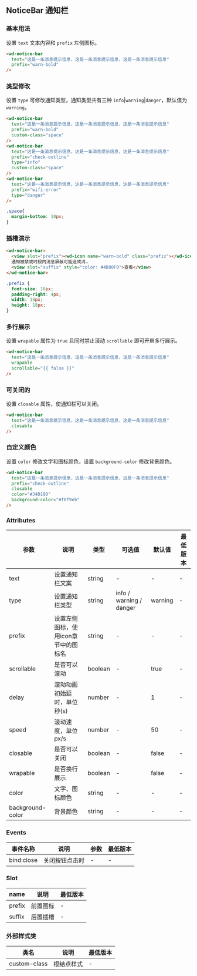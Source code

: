 ## NoticeBar 通知栏


### 基本用法

设置 `text` 文本内容和 `prefix` 左侧图标。

```html
<wd-notice-bar
  text="这是一条消息提示信息，这是一条消息提示信息，这是一条消息提示信息"
  prefix="warn-bold"
/>
```

### 类型修改

设置 `type` 可修改通知类型，通知类型共有三种 `info`|`warning`|`danger`，默认值为`warning`。

```html
<wd-notice-bar
  text="这是一条消息提示信息，这是一条消息提示信息，这是一条消息提示信息"
  prefix="warn-bold"
  custom-class="space"
/>
<wd-notice-bar
  text="这是一条消息提示信息，这是一条消息提示信息，这是一条消息提示信息"
  prefix="check-outline"
  type="info"
  custom-class="space"
/>
<wd-notice-bar
  text="这是一条消息提示信息，这是一条消息提示信息，这是一条消息提示信息"
  prefix="wifi-error"
  type="danger"
/>
```
```css
.space{
  margin-bottom: 10px;
}
```

### 插槽演示

```html
<wd-notice-bar>
  <view slot="prefix"><wd-icon name="warn-bold" class="prefix"></wd-icon></view>
  通知被禁或时段内消息屏蔽可能造成消…
  <view slot="suffix" style="color: #4D80F0">查看</view>
</wd-notice-bar>
```
```css
.prefix {
  font-size: 18px;
  padding-right: 4px;
  width: 18px;
  height: 18px;
}
```

### 多行展示

设置 `wrapable` 属性为 `true` 且同时禁止滚动 `scrollable` 即可开启多行展示。

```html
<wd-notice-bar
  text="这是一条消息提示信息，这是一条消息提示信息，这是一条消息提示信息"
  wrapable
  scrollable="{{ false }}"
/>
```

### 可关闭的

设置 `closable` 属性，使通知栏可以关闭。

```html
<wd-notice-bar
  text="这是一条消息提示信息，这是一条消息提示信息，这是一条消息提示信息"
  closable
/>
```

### 自定义颜色

设置 `color` 修改文字和图标颜色，设置 `background-color` 修改背景颜色。

```html
<wd-notice-bar
  text="这是一条消息提示信息，这是一条消息提示信息，这是一条消息提示信息"
  prefix="check-outline"
  closable
  color="#34D19D"
  background-color="#f0f9eb"
/>
```

### Attributes

| 参数 | 说明 | 类型 | 可选值 | 默认值 | 最低版本 |
|-----|------|-----|-------|-------|--------|
| text | 设置通知栏文案 | string | - | - | - |
| type | 设置通知栏类型 | string | info / warning / danger | warning | - |
| prefix | 设置左侧图标，使用icon章节中的图标名 | string | - | - | - |
| scrollable | 是否可以滚动 | boolean | - | true | - |
| delay | 滚动动画初始延时，单位 秒(s) | number | - | 1 | - |
| speed | 滚动速度，单位 px/s | number | - | 50 | - |
| closable | 是否可以关闭 | boolean | - | false | - |
| wrapable | 是否换行展示 | boolean | - | false | - |
| color | 文字、图标颜色 | string | - | - | - |
| background-color | 背景颜色 | string | - | - | - |

### Events

| 事件名称 | 说明 | 参数 | 最低版本 |
|--------|------|-----|---------|
| bind:close | 关闭按钮点击时 | - | - |

### Slot

| name | 说明 | 最低版本 |
|------|-----|---------|
| prefix | 前置图标 | - |
| suffix | 后置插槽 | - |

### 外部样式类

| 类名 | 说明 | 最低版本 |
|-----|------|--------|
| custom-class | 根结点样式 | - |
